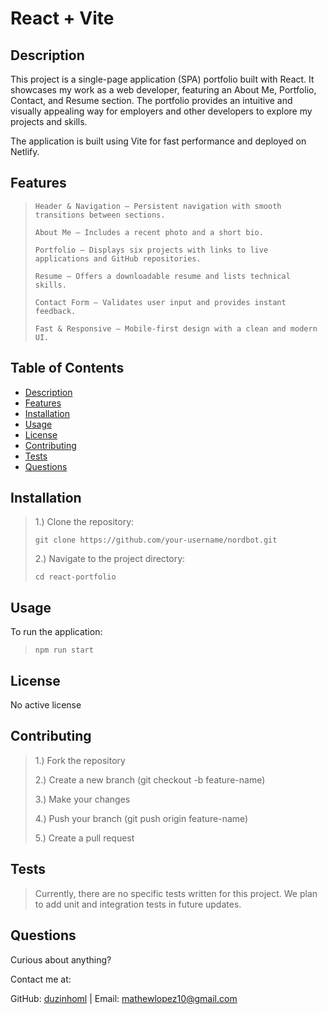 # React + Vite

## Description

This project is a single-page application (SPA) portfolio built with React. It showcases my work as a web developer, featuring an About Me, Portfolio, Contact, and Resume section. The portfolio provides an intuitive and visually appealing way for employers and other developers to explore my projects and skills.

The application is built using Vite for fast performance and deployed on Netlify.

## Features

> ```
> Header & Navigation – Persistent navigation with smooth transitions between sections.
> ```
>
> ```
> About Me – Includes a recent photo and a short bio.
> ```
>
> ```
> Portfolio – Displays six projects with links to live applications and GitHub repositories.
> ```
>
> ```
> Resume – Offers a downloadable resume and lists technical skills.
> ```
>
> ```
> Contact Form – Validates user input and provides instant feedback.
> ```
>
> ```
> Fast & Responsive – Mobile-first design with a clean and modern UI.
> ```

## Table of Contents

- [Description](#description)
- [Features](#features)
- [Installation](#installation)
- [Usage](#usage)
- [License](#license)
- [Contributing](#contributing)
- [Tests](#tests)
- [Questions](#questions)

## Installation

> 1.) Clone the repository:
>
> ```
> git clone https://github.com/your-username/nordbot.git
> ```
>
> 2.) Navigate to the project directory:
>
> ```
> cd react-portfolio
> ```

## Usage

To run the application:

> ```
> npm run start
> ```

## License

No active license

## Contributing

> 1.) Fork the repository
>
> 2.) Create a new branch (git checkout -b feature-name)
>
> 3.) Make your changes
>
> 4.) Push your branch (git push origin feature-name)
>
> 5.) Create a pull request

## Tests

> Currently, there are no specific tests written for this project. We plan to add unit and integration tests in future updates.

## Questions

Curious about anything?

Contact me at:

GitHub: [duzinhoml](https://github.com/your-github-username) | Email: mathewlopez10@gmail.com
